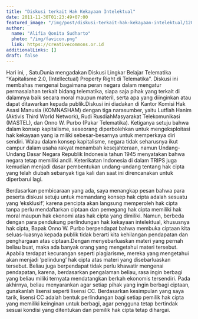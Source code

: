 ```yaml
---
title: "Diskusi terkait Hak Kekayaan Intelektual"
date: 2011-11-30T01:23:49+07:00
featured_image: "/img/post/diskusi-terkait-hak-kekayaan-intelektual/120px-Symbol_merge_discussion.svg.png"
author:
  name: "Alifia Qonita Sudharto"
  photo: "/img/favicon.png"
  link: https://creativecommons.or.id
additionalLinks: []
draft: false
---
```


Hari ini, , SatuDunia mengadakan Diskusi Lingkar Belajar Telematika “Kapitalisme 2.0, (Intellectual) Property Right di Telematika”. Diskusi ini membahas mengenai bagaimana peran negara dalam mengatur permasalahan terkait bidang telematika, siapa saja pihak yang terkait di dalamnya baik secara moral maupun materil, serta apa yang diinginkan atau dapat ditawarkan kepada publik.Diskusi ini diadakan di Kantor Komisi Hak Asasi Manusia (KOMNASHAM) dengan tiga narasumber, yaitu Lutfiah Hanim (Aktivis Third World Network), Rudi RusdiahMasyarakat Telekomunikasi (MASTEL), dan Onno W. Purbo (Pakar Telematika). Ketiganya setuju bahwa dalam konsep kapitalisme, seseorang diperbolehkan untuk mengeksploitasi hak kekayaan yang ia miliki sebesar-besarnya untuk memperkaya diri sendiri. Walau dalam konsep kapitalisme, negara tidak seharusnya ikut campur dalam usaha rakyat menambah kesejahteraan, namun Undang-Undang Dasar Negara Republik Indonesia tahun 1945 menyatakan bahwa negara tetap memiliki andil. Keterikatan Indonesia di dalam TRIPS juga kemudian menjadi dasar pembentukan undang-undang tentang hak cipta yang telah diubah sebanyak tiga kali dan saat ini direncanakan untuk diperbarui lagi.

Berdasarkan pembicaraan yang ada, saya menangkap pesan bahwa para peserta diskusi setuju untuk memandang konsep hak cipta adalah sesuatu yang ‘eksklusif’, karena pencipta akan langsung memperoleh hak cipta tanpa perlu mendaftarkan ciptaan dan pemegang hak cipta memiliki hak moral maupun hak ekonomi atas hak cipta yang dimiliki. Namun, berbeda dengan para pendukung perlindungan hak kekayaan intelektual, khususnya hak cipta, Bapak Onno W. Purbo berpendapat bahwa membuka ciptaan kita seluas-luasnya kepada publik tidak berarti kita kehilangan pendapatan dan penghargaan atas ciptaan.Dengan menyebarluaskan materi yang pernah beliau buat, maka ada banyak orang yang mengetahui materi tersebut. Apabila terdapat kecurangan seperti plagiarisme, mereka yang mengetahui akan menjadi ‘pelindung’ hak cipta atas materi yang disebarluaskan tersebut. Beliau juga berpendapat tidak perlu khawatir mengenai pendapatan, karena, berdasarkan pengalaman beliau, rasa ingin berbagi yang beliau miliki ternyata mendatangkan berkah ekonomis tersendiri. Pada akhirnya, beliau menyarankan agar setiap pihak yang ingin berbagi ciptaan, gunakanlah lisensi seperti lisensi CC. Berdasarkan kesimpulan yang saya tarik, lisensi CC adalah bentuk perlindungan bagi setiap pemilik hak cipta yang memiliki keinginan untuk berbagi, agar pengguna tetap bertindak sesuai kondisi yang ditentukan dan pemilik hak cipta tetap dihargai.

